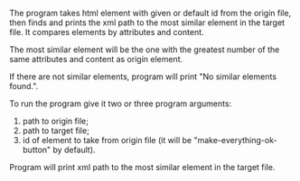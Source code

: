 The program takes html element with given or default id from the origin file, then finds and prints the xml path to the most similar element in the target file.
It compares elements by attributes and content.

The most similar element will be the one with the greatest number of the same attributes and content as origin element.

If there are not similar elements, program will print "No similar elements found.".

To run the program give it two or three program arguments:
1) path to origin file;
2) path to target file;
3) id of element to take from origin file (it will be "make-everything-ok-button" by default).

Program will print xml path to the most similar element in the target file.